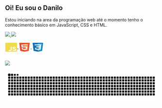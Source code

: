 ## Oi! Eu sou o Danilo 
Estou iniciando na area da programação web até o momento tenho o conhecimento básico em JavaScript, CSS e HTML.
<div>
  <a href="https://github.com/DaniloSreis">
  <img height="180em" src="https://github-readme-stats.vercel.app/api?username=DaniloSreis&show_icons=true&theme=tokyonight&include_all_commits=true&count_private=true"/>
  <img height="180em" src="https://github-readme-stats.vercel.app/api/top-langs/?username=DaniloSreis&layout=compact&langs_count=7&theme=tokyonight"/>
</div>
  <div style="display: inline_block"><br>
  <img align="center" alt="Danilo-Js" height="30" width="40" src="https://raw.githubusercontent.com/devicons/devicon/master/icons/javascript/javascript-plain.svg">
  <img align="center" alt="Dailo-HTML" height="30" width="40" src="https://raw.githubusercontent.com/devicons/devicon/master/icons/html5/html5-original.svg">
  <img align="center" alt="Daniilo-CSS" height="30" width="40" src="https://raw.githubusercontent.com/devicons/devicon/master/icons/css3/css3-original.svg">
</div>
  
  ##
  
  <div>
  <a href="https://www.linkedin.com/in/danilo-santos-a78885217/" target="_blank"><img src="https://img.shields.io/badge/-LinkedIn-%230077B5?style=for-the-badge&logo=linkedin&logoColor=white" target="_blank"></a>
  </div>
  
![Snake animation](https://github.com/DaniloSreis/DaniloSreis/blob/output/github-contribution-grid-snake.svg)

